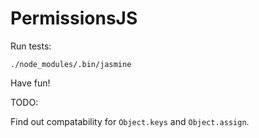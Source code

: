 # PermissionsJS

Run tests:

    ./node_modules/.bin/jasmine

Have fun!

TODO:

Find out compatability for `Object.keys` and `Object.assign`.
